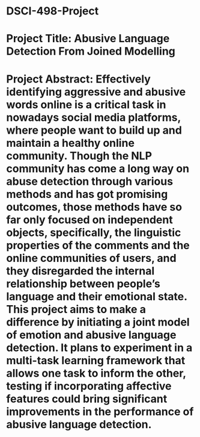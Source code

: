 # DSCI-498-Project

# Project Title: Abusive Language Detection From Joined Modelling

# Project Abstract: Effectively identifying aggressive and abusive words online is a critical task in nowadays social media platforms, where people want to build up and maintain a healthy online community. Though the NLP community has come a long way on abuse detection through various methods and has got promising outcomes, those methods have so far only focused on independent objects, specifically,  the linguistic properties of the comments and the online communities of users, and they disregarded the internal relationship between people’s language and their emotional state. This project aims to make a difference by initiating a joint model of emotion and abusive language detection. It plans to experiment in a multi-task learning framework that allows one task to inform the other, testing if incorporating affective features could bring significant improvements in the performance of abusive language detection.
